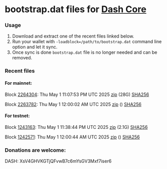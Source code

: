 # bootstrap.dat files for [Dash Core](https://github.com/dashpay/dash)

### Usage

1. Download and extract one of the recent files linked below.
1. Run your wallet with `-loadblock=/path/to/bootstrap.dat` command line option and let it sync.
1. Once sync is done `bootstrap.dat` file is no longer needed and can be removed.

### Recent files

#### For mainnet:

Block [2264304](https://insight.dash.org/insight/block/0000000000000016028934ffe627b1c628255cf83241528be8979b6e16bd4936): Thu May  1 11:07:53 PM UTC 2025 [zip](https://dash-bootstrap-2.ams3.digitaloceanspaces.com/mainnet/2025-05-01/bootstrap.dat.zip) (28G) [SHA256](https://dash-bootstrap-2.ams3.digitaloceanspaces.com/mainnet/2025-05-01/sha256.txt)

Block [2263782](https://insight.dash.org/insight/block/000000000000001ff6d51ffbe796b0545c3335fc47f2177ec71a6e299f609d25): Thu May  1 12:00:02 AM UTC 2025 [zip](https://dash-bootstrap-2.ams3.digitaloceanspaces.com/mainnet/2025-05-01/bootstrap.dat.zip) () [SHA256](https://dash-bootstrap-2.ams3.digitaloceanspaces.com/mainnet/2025-05-01/sha256.txt)


#### For testnet:

Block [1243163](https://insight.testnet.networks.dash.org/insight/block/000000cca5a7883f7d08a58087d2883bc7e47d1fc2222d11959ab9a2282d59ee): Thu May  1 11:38:44 PM UTC 2025 [zip](https://dash-bootstrap-2.ams3.digitaloceanspaces.com/testnet/2025-05-01/bootstrap.dat.zip) (2.1G) [SHA256](https://dash-bootstrap-2.ams3.digitaloceanspaces.com/testnet/2025-05-01/sha256.txt)

Block [1242571](https://insight.testnet.networks.dash.org/insight/block/000000fb4d630b772edb2a5093273660548f55197c36dda0d5ea49fe91a65cce): Thu May  1 12:00:44 AM UTC 2025 [zip](https://dash-bootstrap-2.ams3.digitaloceanspaces.com/testnet/2025-05-01/bootstrap.dat.zip) () [SHA256](https://dash-bootstrap-2.ams3.digitaloceanspaces.com/testnet/2025-05-01/sha256.txt)


### Donations are welcome:

DASH: XsV4GHVKGTjQFvwB7c6mYsGV3Mxf7iser6
